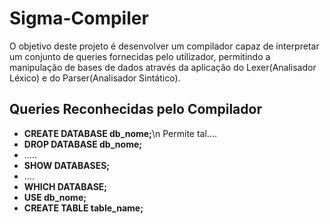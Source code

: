 # Sigma-Compiler
O objetivo deste projeto é desenvolver um compilador capaz de interpretar um conjunto de queries fornecidas pelo utilizador, permitindo a manipulação de bases de dados através da aplicação do Lexer(Analisador Léxico) e do Parser(Analisador Sintático).

  ## Queries Reconhecidas pelo Compilador
- **CREATE DATABASE db_nome;**\n
Permite tal....
- **DROP DATABASE db_nome;**
- .....
- **SHOW DATABASES;**
- ....
- **WHICH DATABASE;**
- **USE db_nome;**
- **CREATE TABLE table_name;**



  
